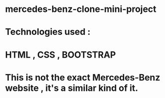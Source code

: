 # mercedes-benz-clone-mini-project
# Technologies used :
# HTML , CSS , BOOTSTRAP
# This is not the exact Mercedes-Benz website , it's a similar kind of it.
